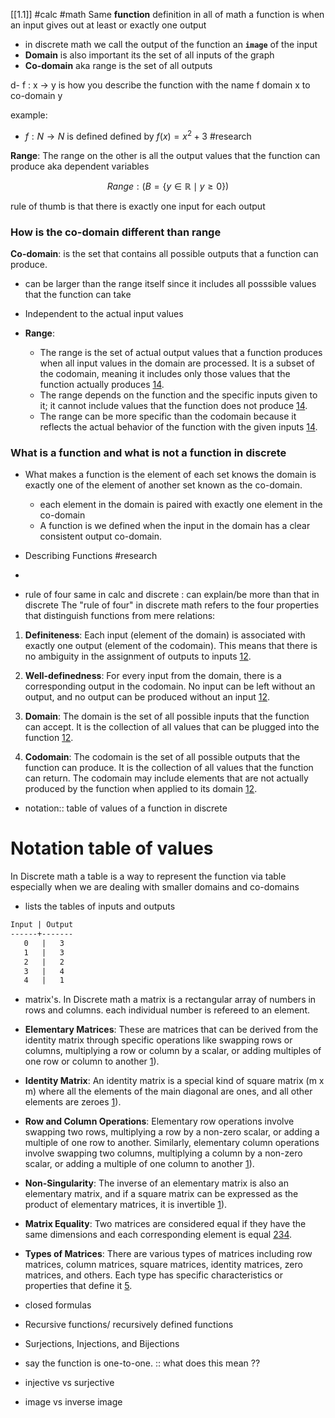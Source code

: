 [[1.1]] #calc #math
Same **function** definition in all of math a function is when an input gives out at least or exactly one output

- in discrete math we call the output of the function an **`image`** of the input 
-  **Domain** is also important its the set of all inputs of the graph 
- **Co-domain** aka range is the set of all outputs

d- f : x -> y is how you describe the function with the name f domain x to co-domain y 


example: 
- $f : N → N$ is defined defined by $f (x) = x^2 + 3$  #research 

**Range**: The range on the other is all the output values that the function can produce  aka dependent variables 

$$Range: ( B = \{ y \in \mathbb{R} \mid y \geq 0 \} )$$

rule of thumb is that there is exactly one input for each output 

### How is the co-domain different than range 
**Co-domain**: is the set that contains all possible outputs that a function can produce.  

- can be larger than the range itself since it includes all posssible values that the function can take 
- Independent to the actual input values 

- **Range**:
    - The range is the set of actual output values that a function produces when all input values in the domain are processed. It is a subset of the codomain, meaning it includes only those values that the function actually produces [1](https://math.stackexchange.com/questions/3317941/what-is-the-difference-between-codomain-and-range)[4](https://www.tutorialspoint.com/difference-between-codomain-and-range).
    - The range depends on the function and the specific inputs given to it; it cannot include values that the function does not produce [1](https://math.stackexchange.com/questions/3317941/what-is-the-difference-between-codomain-and-range)[4](https://www.tutorialspoint.com/difference-between-codomain-and-range).
    - The range can be more specific than the codomain because it reflects the actual behavior of the function with the given inputs [1](https://math.stackexchange.com/questions/3317941/what-is-the-difference-between-codomain-and-range)[4](https://www.tutorialspoint.com/difference-between-codomain-and-range).
### What is a function and what is not a function in discrete 
- What makes a function is the element of each set knows the domain is exactly one of the element of another set known as the co-domain. 
	- each element in the domain is paired with exactly one element in the co-domain
	- A function is we defined when the input in the domain has a clear consistent output co-domain. 


- Describing Functions #research 
- 
- rule of four same in calc and discrete : can explain/be more than that in discrete 
The "rule of four" in discrete math refers to the four properties that distinguish functions from mere relations:

1. **Definiteness**: Each input (element of the domain) is associated with exactly one output (element of the codomain). This means that there is no ambiguity in the assignment of outputs to inputs [1](https://discrete.openmathbooks.org/dmoi3/sec_intro-functions.html)[2](https://discrete.openmathbooks.org/dmoi2/sec_intro-functions.html).
    
2. **Well-definedness**: For every input from the domain, there is a corresponding output in the codomain. No input can be left without an output, and no output can be produced without an input [1](https://discrete.openmathbooks.org/dmoi3/sec_intro-functions.html)[2](https://discrete.openmathbooks.org/dmoi2/sec_intro-functions.html).
    
3. **Domain**: The domain is the set of all possible inputs that the function can accept. It is the collection of all values that can be plugged into the function [1](https://discrete.openmathbooks.org/dmoi3/sec_intro-functions.html)[2](https://discrete.openmathbooks.org/dmoi2/sec_intro-functions.html).
    
4. **Codomain**: The codomain is the set of all possible outputs that the function can produce. It is the collection of all values that the function can return. The codomain may include elements that are not actually produced by the function when applied to its domain [1](https://discrete.openmathbooks.org/dmoi3/sec_intro-functions.html)[2](https://discrete.openmathbooks.org/dmoi2/sec_intro-functions.html).


- notation:: table of values of a function in discrete 

# Notation table of values
In Discrete math a table is a way to represent the function via table especially when we are dealing with smaller domains and co-domains

- lists the tables of inputs and outputs 
```markdown
Input | Output
------+-------
   0   |   3
   1   |   3
   2   |   2
   3   |   4
   4   |   1

```


- matrix's. 
In Discrete math a matrix is a rectangular array of numbers in rows and columns. each individual number is refereed to an element. 

- **Elementary Matrices**: These are matrices that can be derived from the identity matrix through specific operations like swapping rows or columns, multiplying a row or column by a scalar, or adding multiples of one row or column to another [1](https://www.geeksforgeeks.org/elementary-matrices-discrete-mathematics/#:~:text=A%20matrix%20is%20a%20collection,3*3%20%3D%209)).
    
- **Identity Matrix**: An identity matrix is a special kind of square matrix (m x m) where all the elements of the main diagonal are ones, and all other elements are zeroes [1](https://www.geeksforgeeks.org/elementary-matrices-discrete-mathematics/#:~:text=A%20matrix%20is%20a%20collection,3*3%20%3D%209)).
    

- **Row and Column Operations**: Elementary row operations involve swapping two rows, multiplying a row by a non-zero scalar, or adding a multiple of one row to another. Similarly, elementary column operations involve swapping two columns, multiplying a column by a non-zero scalar, or adding a multiple of one column to another [1](https://www.geeksforgeeks.org/elementary-matrices-discrete-mathematics/#:~:text=A%20matrix%20is%20a%20collection,3*3%20%3D%209)).

- **Non-Singularity**: The inverse of an elementary matrix is also an elementary matrix, and if a square matrix can be expressed as the product of elementary matrices, it is invertible [1](https://www.geeksforgeeks.org/elementary-matrices-discrete-mathematics/#:~:text=A%20matrix%20is%20a%20collection,3*3%20%3D%209)).

- **Matrix Equality**: Two matrices are considered equal if they have the same dimensions and each corresponding element is equal [2](https://www.javatpoint.com/matrix-in-discrete-mathematics)[3](https://www.math.fsu.edu/~pkirby/mad2104/SlideShow/s5_4.pdf)[4](http://courses.ics.hawaii.edu/ReviewICS141/morea/linear-algebra/Matrices-QA.pdf).

- **Types of Matrices**: There are various types of matrices including row matrices, column matrices, square matrices, identity matrices, zero matrices, and others. Each type has specific characteristics or properties that define it [5](https://www.javatpoint.com/type-of-matrices-in-discrete-mathematics).


- closed formulas 
- Recursive functions/ recursively defined functions 
- Surjections, Injections, and Bijections
- say the function is one-to-one.  :: what does this mean ?? 
- injective vs surjective 
- image vs inverse image 